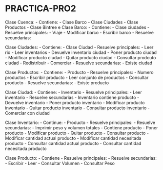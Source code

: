 # PRACTICA-PRO2


Clase Cuenca:
    - Contiene:
        - Clase Barco
        - Clase Ciudades
        - Clase Productos
        - Clase Bintree
e
Clase Barco:
    - Contiene:
        - Clase ciudades
    - Resuelve principales:
        - Viaje
        - Modificar barco
        - Escribir barco
    - Resuelve secundarias:

Clase Ciudades:
    - Contiene:
        - Clase Ciudad
    - Resuelve principales:
        - Leer rio
        - Leer inventarios
        - Devuelve inventario ciudad
        - Poner producto ciudad
        - Modificar producto ciudad
        - Quitar producto ciudad
        - Consultar prodcuto ciudad
        - Redistribuir
        - Comerciar
    - Resuelve secundarias:
        - Existe ciudad

Clase Productos:
    - Contiene:
        - Producto
    - Resuelve principales:
        - Numero productos
        - Escribir producto
        - Leer conjunto de productos
        - Consultar producto
    - Resuelve secundarias:
        - Existe producto

Clase Ciudad:
    - Contiene:
        - Inventario
    - Resuelve principales:
        - Leer inventario
    - Resuelve secundarias
        - Inventario contiene producto
        - Devuelve inventario
        - Poner producto inventario
        - Modificar producto inventario
        - Quitar producto inventario
        - Consultar producto inventario
        - Comerciar con ciudad

Clase Inventario:
    - Continue:
        - Producto
    - Resuelve principales:
    - Resuelve secundarias:
        - Imprimir peso y volumen totales
        - Contiene producto
        - Poner producto
        - Modificar producto
        - Quitar producto
        - Consultar producto
        - Modificar cantidad actual producto
        - Modificar cantidad necesitada producto
        - Consultar cantidad actual producto
        - Consultar cantidad necesitada producto

Clase Producto:
    - Contiene
    - Resuelve principales:
    - Resuelve secundarias:
        - Escribir
        - Leer
        - Consultar Volumen
        - Consultar Peso


